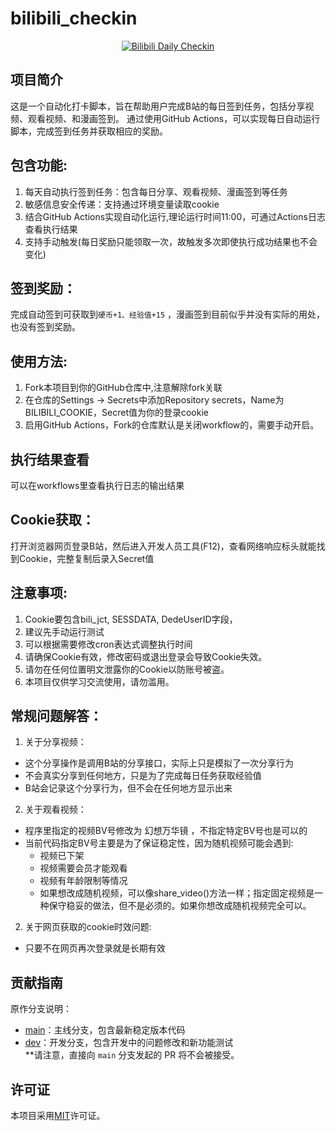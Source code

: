 # bilibili_checkin
<div align="center">

[![Bilibili Daily Checkin](https://github.com/Dangks/bilibili_checkin/actions/workflows/Bilibili_DailyCheckin.yml/badge.svg)](https://github.com/Dangks/bilibili_checkin/actions/workflows/Bilibili_DailyCheckin.yml)

</div>

## 项目简介
这是一个自动化打卡脚本，旨在帮助用户完成B站的每日签到任务，包括分享视频、观看视频、和漫画签到。
通过使用GitHub Actions，可以实现每日自动运行脚本，完成签到任务并获取相应的奖励。  

## 包含功能:
1. 每天自动执行签到任务：包含每日分享、观看视频、漫画签到等任务  
2. 敏感信息安全传递：支持通过环境变量读取cookie  
3. 结合GitHub Actions实现自动化运行,理论运行时间11:00，可通过Actions日志查看执行结果   
4. 支持手动触发(每日奖励只能领取一次，故触发多次即使执行成功结果也不会变化)

## 签到奖励：
完成自动签到可获取到`硬币+1、经验值+15`  ，漫画签到目前似乎并没有实际的用处，也没有签到奖励。

## 使用方法:  
1. Fork本项目到你的GitHub仓库中,注意解除fork关联
2. 在仓库的Settings -> Secrets中添加Repository secrets，Name为BILIBILI_COOKIE，Secret值为你的登录cookie
3. 启用GitHub Actions，Fork的仓库默认是关闭workflow的，需要手动开启。   

## 执行结果查看  
可以在workflows里查看执行日志的输出结果   

## Cookie获取：  
打开浏览器网页登录B站，然后进入开发人员工具(F12)，查看网络响应标头就能找到Cookie，完整复制后录入Secret值

## 注意事项:  
1. Cookie要包含bili_jct, SESSDATA, DedeUserID字段，
2. 建议先手动运行测试  
3. 可以根据需要修改cron表达式调整执行时间  
4. 请确保Cookie有效，修改密码或退出登录会导致Cookie失效。  
5. 请勿在任何位置明文泄露你的Cookie以防账号被盗。  
6. 本项目仅供学习交流使用，请勿滥用。  


## 常规问题解答：  
1. 关于分享视频：  
- 这个分享操作是调用B站的分享接口，实际上只是模拟了一次分享行为  
- 不会真实分享到任何地方，只是为了完成每日任务获取经验值  
- B站会记录这个分享行为，但不会在任何地方显示出来  

2. 关于观看视频：  
- 程序里指定的视频BV号修改为 幻想万华镜 ，不指定特定BV号也是可以的  
- 当前代码指定BV号主要是为了保证稳定性，因为随机视频可能会遇到:  
  - 视频已下架  
  - 视频需要会员才能观看   
  - 视频有年龄限制等情况  
  - 如果想改成随机视频，可以像share_video()方法一样；指定固定视频是一种保守稳妥的做法，但不是必须的。如果你想改成随机视频完全可以。  
2. 关于网页获取的cookie时效问题:
- 只要不在网页再次登录就是长期有效

## 贡献指南

原作分支说明：
- [main](https://github.com/Dangks/bilibili_checkin/tree/main)：主线分支，包含最新稳定版本代码  
- [dev](https://github.com/Dangks/bilibili_checkin/tree/dev)：开发分支，包含开发中的问题修改和新功能测试  
**请注意，直接向 `main` 分支发起的 PR 将不会被接受。


## 许可证
本项目采用[MIT](./LICENSE)许可证。  
